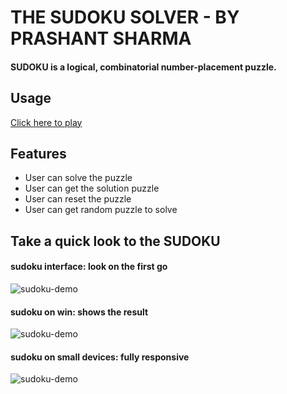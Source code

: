 # THE SUDOKU SOLVER - BY PRASHANT SHARMA

#### SUDOKU is a logical, combinatorial number-placement puzzle.

## Usage
<a href="https://prashant-sharma-tws.github.io/sudoku/">Click here to play</a>

## Features
<ul>
  <li>User can solve the puzzle</li>
  <li>User can get the solution puzzle</li>
  <li>User can reset the puzzle</li>
  <li>User can get random puzzle to solve</li>
</ul>

## Take a quick look to the SUDOKU

#### sudoku interface: look on the first go
<img src="https://user-images.githubusercontent.com/63180404/154946022-5cc25a30-4b56-4cf3-bdbf-a1d2359f5694.jpeg" alt="sudoku-demo" />

#### sudoku on win: shows the result
<img src="https://user-images.githubusercontent.com/63180404/154946016-d582079e-f081-4d0b-aeb0-2940b5f3e139.jpeg" alt="sudoku-demo" />

#### sudoku on small devices: fully responsive
<img src="https://user-images.githubusercontent.com/63180404/154946005-d39606b0-bc04-4d05-9739-2b7bf0c92646.jpeg" alt="sudoku-demo" />
